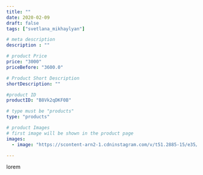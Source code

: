 ```yaml
---
title: ""
date: 2020-02-09
draft: false
tags: ["svetlana_mikhaylyan"]

# meta description
description : ""

# product Price
price: "3000"
priceBefore: "3600.0"

# Product Short Description
shortDescription: ""

#product ID
productID: "B8Vk2qDKF0B"

# type must be "products"
type: "products"

# product Images
# first image will be shown in the product page
images:
  - image: "https://scontent-arn2-1.cdninstagram.com/v/t51.2885-15/e35/83149755_2527921750781643_2898141497511248663_n.jpg?se=7&tp=1&_nc_ht=scontent-arn2-1.cdninstagram.com&_nc_cat=103&_nc_ohc=9ICEpyFZy-0AX-8GnkK&ccb=7-4&oh=25902d2b0df940816b8391b2cd604558&oe=60821639&_nc_sid=86f79a&ig_cache_key=MjIzOTg1ODQ3NTM2Mjk2Njc4NQ%3D%3D.2-ccb7-4"

---
```

lorem
